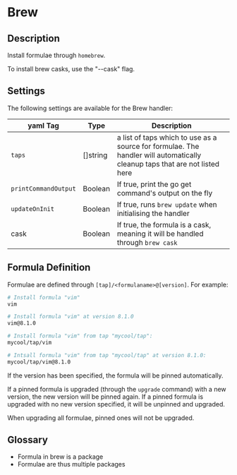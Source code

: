 # Brew

## Description

Install formulae through `homebrew`.

To install brew casks, use the "--cask" flag.

## Settings

The following settings are available for the Brew handler:

| yaml Tag | Type | Description |
|----------|------|-------------|
| `taps` | []string | a list of taps which to use as a source for formulae. The handler will automatically cleanup taps that are not listed here |
| `printCommandOutput` | Boolean | If true, print the go get command's output on the fly |
| `updateOnInit` | Boolean | If true, runs `brew update` when initialising the handler |
| cask | Boolean | If true, the formula is a cask, meaning it will be handled through `brew cask` |

## Formula Definition

Formulae are defined through `[tap]/<formulaname>@[version]`. For example:

```sh
# Install formula "vim"
vim

# Install formula "vim" at version 8.1.0
vim@8.1.0

# Install formula "vim" from tap "mycool/tap":
mycool/tap/vim

# Intsall formula "vim" from tap "mycool/tap" at version 8.1.0:
mycool/tap/vim@8.1.0
```

If the version has been specified, the formula will be pinned automatically.

If a pinned formula is upgraded (through the `upgrade` command) with a new version,
the new version will be pinned again.
If a pinned formula is upgraded with no new version specified, it will be unpinned
and upgraded.

When upgrading all formulae, pinned ones will not be upgraded.

## Glossary

- Formula in brew is a package
- Formulae are thus multiple packages
